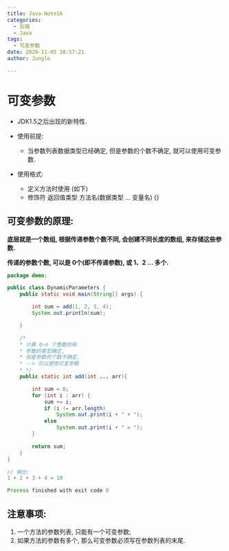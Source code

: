 ```yaml
---
title: Java-Note16
categories:
  - 后端
  - Java
tags:
  - 可变参数
date: 2020-11-05 18:57:21
author: Jungle

---
```

# 可变参数 #

- JDK1.5之后出现的新特性.
- 使用前提: 
	
	- 当参数列表数据类型已经确定, 但是参数的个数不确定, 就可以使用可变参数.
- 使用格式: 
	- 定义方法时使用 (如下)
	- 修饰符 返回值类型 方法名(数据类型 ... 变量名) {}
	
## 可变参数的原理:

**底层就是一个数组, 根据传递参数个数不同, 会创建不同长度的数组, 来存储这些参数.**

**传递的参数个数, 可以是 0个(即不传递参数), 或 1、2 ... 多个.**

```java
package demo;

public class DynamicParameters {
    public static void main(String[] args) {

        int sum = add(1, 2, 3, 4);
        System.out.println(sum);

    }

    /*
    * 计算 0~n 个整数的和
    * 参数的类型确定,
    * 但是参数的个数不确定.
    * --> 可以使用可变参数
    * */
    public static int add(int ... arr){

        int sum = 0;
        for (int i : arr) {
            sum += i;
            if (i != arr.length)
                System.out.print(i + " + ");
            else
                System.out.print(i + " = ");
        }

        return sum;
    }
}

// 输出:
1 + 2 + 3 + 4 = 10

Process finished with exit code 0
```

## 注意事项:

1. 一个方法的参数列表, 只能有一个可变参数;
2. 如果方法的参数有多个, 那么可变参数必须写在参数列表的末尾.